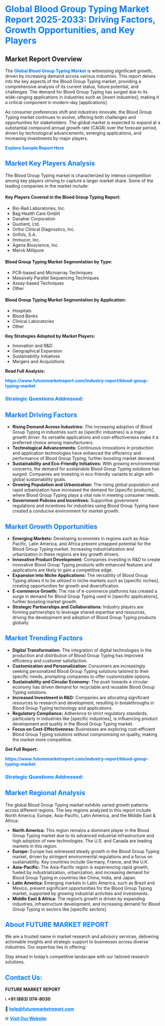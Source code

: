 <h1 style="color: #007BFF;">Global Blood Group Typing Market Report 2025-2033: Driving Factors, Growth Opportunities, and Key Players</h1>

<section id="overview">
<h2>Market Report Overview</h2>
<p>The <a href="https://www.futuremarketreport.com/industry-report/blood-group-typing-market" style="color: #007BFF; text-decoration: none;"><strong>Global Blood Group Typing Market</strong></a> is witnessing significant growth, driven by increasing demand across various industries. This report delves into the key aspects of the Blood Group Typing market, providing a comprehensive analysis of its current status, future potential, and challenges. The demand for Blood Group Typing has surged due to its wide-ranging applications in industries such as [insert industries], making it a critical component in modern-day [applications].</p>
<p>As consumer preferences shift and industries innovate, the Blood Group Typing market continues to evolve, offering both challenges and opportunities for stakeholders. The global market is expected to expand at a substantial compound annual growth rate (CAGR) over the forecast period, driven by technological advancements, emerging applications, and increasing investments by major players.</p>
</section>

<section id="overview">
<p><a href="https://www.futuremarketreport.com/request-sample/reportId=89227" style="color: #007BFF; text-decoration: none;"><strong>Explore Sample Report Here</strong></a></p>
</section>

<section id="key-players">
<h2 style="color: #007BFF;">Market Key Players Analysis</h2>
<p>The Blood Group Typing market is characterized by intense competition among key players striving to capture a larger market share. Some of the leading companies in the market include:</p>
<h4>Key Players Covered in the Blood Group Typing Report:</h4>
<ul><li>Bio-Rad Laboratories, Inc.</li><li>Bag Health Care GmbH</li><li>Danaher Corporation</li><li>Quotient, Ltd.</li><li>Ortho Clinical Diagnostics, Inc.</li><li>Grifols, S.A.</li><li>Immucor, Inc.</li><li>Agena Bioscience, Inc.</li><li>Merck Millipore</li></ul>
<h4>Blood Group Typing Market Segmentation by Type:</h4>
<ul><li>PCR-based and Microarray Techniques</li><li>Massively Parallel Sequencing Techniques</li><li>Assay-based Techniques</li><li>Other</li></ul>

<h4>Blood Group Typing Market Segmentation by Application:</h4>
<ul><li>Hospitals</li><li>Blood Banks</li><li>Clinical Laboratories</li><li>Other</li></ul>
<p><strong>Key Strategies Adopted by Market Players:</strong></p>
<ul>
<li>Innovation and R&D</li>
<li>Geographical Expansion</li>
<li>Sustainability Initiatives</li>
<li>Mergers and Acquisitions</li>
</ul>
</section>

<section>
<p><strong>Read Full Analysis: </strong></p><a href="https://www.futuremarketreport.com/industry-report/blood-group-typing-market" style="color: #007BFF; text-decoration: none;"><strong>https://www.futuremarketreport.com/industry-report/blood-group-typing-market</strong></a>
<h3 style="color: #007BFF;">Strategic Questions Addressed:</h3>
</section>

<section id="driving-factors">
<h2 style="color: #007BFF;">Market Driving Factors</h2>
<ul>
<li><strong>Rising Demand Across Industries:</strong> The increasing adoption of Blood Group Typing in industries such as [specific industries] is a major growth driver. Its versatile applications and cost-effectiveness make it a preferred choice among manufacturers.</li>
<li><strong>Technological Advancements:</strong> Continuous innovations in production and application technologies have enhanced the efficiency and performance of Blood Group Typing, further boosting market demand.</li>
<li><strong>Sustainability and Eco-Friendly Initiatives:</strong> With growing environmental concerns, the demand for sustainable Blood Group Typing solutions has surged. Companies are investing in eco-friendly variants to align with global sustainability goals.</li>
<li><strong>Growing Population and Urbanization:</strong> The rising global population and rapid urbanization have increased the demand for [specific products], where Blood Group Typing plays a vital role in meeting consumer needs.</li>
<li><strong>Government Policies and Incentives:</strong> Supportive government regulations and incentives for industries using Blood Group Typing have created a conducive environment for market growth.</li>
</ul>
</section>

<section id="growth-opportunities">
<h2 style="color: #007BFF;">Market Growth Opportunities</h2>
<ul>
<li><strong>Emerging Markets:</strong> Developing economies in regions such as Asia-Pacific, Latin America, and Africa present untapped potential for the Blood Group Typing market. Increasing industrialization and urbanization in these regions are key growth drivers.</li>
<li><strong>Innovative Product Development:</strong> Companies investing in R&D to create innovative Blood Group Typing products with enhanced features and applications are likely to gain a competitive edge.</li>
<li><strong>Expansion into Niche Applications:</strong> The versatility of Blood Group Typing allows it to be utilized in niche markets such as [specific niches], creating opportunities for growth and diversification.</li>
<li><strong>E-commerce Growth:</strong> The rise of e-commerce platforms has created a surge in demand for Blood Group Typing used in [specific applications], further boosting market growth.</li>
<li><strong>Strategic Partnerships and Collaborations:</strong> Industry players are forming partnerships to leverage shared expertise and resources, driving the development and adoption of Blood Group Typing products globally.</li>
</ul>
</section>

<section id="trending-factors">
<h2 style="color: #007BFF;">Market Trending Factors</h2>
<ul>
<li><strong>Digital Transformation:</strong> The integration of digital technologies in the production and distribution of Blood Group Typing has improved efficiency and customer satisfaction.</li>
<li><strong>Customization and Personalization:</strong> Consumers are increasingly seeking personalized Blood Group Typing solutions tailored to their specific needs, prompting companies to offer customizable options.</li>
<li><strong>Sustainability and Circular Economy:</strong> The push towards a circular economy has driven demand for recyclable and reusable Blood Group Typing solutions.</li>
<li><strong>Increased Investment in R&D:</strong> Companies are allocating significant resources to research and development, resulting in breakthroughs in Blood Group Typing technology and applications.</li>
<li><strong>Regulatory Compliance:</strong> Adherence to strict regulatory standards, particularly in industries like [specific industries], is influencing product development and quality in the Blood Group Typing market.</li>
<li><strong>Focus on Cost-Effectiveness:</strong> Businesses are exploring cost-efficient Blood Group Typing solutions without compromising on quality, making the market more competitive.</li>
</ul>
</section>

<section>
<p><strong>Get Full Report: </strong></p><a href="https://www.futuremarketreport.com/industry-report/blood-group-typing-market" style="color: #007BFF; text-decoration: none;"><strong>https://www.futuremarketreport.com/industry-report/blood-group-typing-market</strong></a>
<h3 style="color: #007BFF;">Strategic Questions Addressed:</h3>
</section>


<section id="regional-analysis">
<h2 style="color: #007BFF;">Market Regional Analysis</h2>
<p>The global Blood Group Typing market exhibits varied growth patterns across different regions. The key regions analyzed in this report include North America, Europe, Asia-Pacific, Latin America, and the Middle East & Africa:</p>
<ul>
<li><strong>North America:</strong> This region remains a dominant player in the Blood Group Typing market due to its advanced industrial infrastructure and high adoption of new technologies. The U.S. and Canada are leading markets in this region.</li>
<li><strong>Europe:</strong> Europe has witnessed steady growth in the Blood Group Typing market, driven by stringent environmental regulations and a focus on sustainability. Key countries include Germany, France, and the U.K.</li>
<li><strong>Asia-Pacific:</strong> The Asia-Pacific region is experiencing rapid growth, fueled by industrialization, urbanization, and increasing demand for Blood Group Typing in countries like China, India, and Japan.</li>
<li><strong>Latin America:</strong> Emerging markets in Latin America, such as Brazil and Mexico, present significant opportunities for the Blood Group Typing market, supported by growing industrial activities and investments.</li>
<li><strong>Middle East & Africa:</strong> The region’s growth is driven by expanding industries, infrastructure development, and increasing demand for Blood Group Typing in sectors like [specific sectors].</li>
</ul>
</section>

<footer>
<h2 style="color: #007BFF;">About FUTURE MARKET REPORT</h2>
<p>We are a trusted name in market research and advisory services, delivering actionable insights and strategic support to businesses across diverse industries. Our expertise lies in offering:</p>

<p>Stay ahead in today’s competitive landscape with our tailored research solutions.</p>

<h2 style="color: #007BFF;">Contact Us:</h2>
<p><strong>FUTURE MARKET REPORT</strong></p>
<p>📞 <strong>+91 (883) 074-8030</strong></p>
<p>📧 <strong><a href="mailto:help@futuremarketreport.com" style="color: #007BFF;">help@futuremarketreport.com</a></strong></p>
<p>🌐 <strong><a href="https://www.futuremarketreport.com/" style="color: #007BFF;">Visit Our Website</a></strong></p>
</footer>